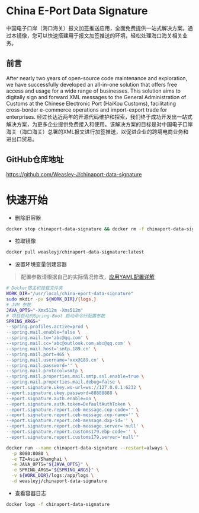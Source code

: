 # **China E-Port Data Signature**

中国电子口岸（海口海关）报文加签推送应用，全面免费提供一站式解决方案。通过本镜像，您可以快速搭建用于报文加签推送的环境，轻松处理海口海关相关业务。

## 前言

After nearly two years of open-source code maintenance and exploration, we have successfully developed an all-in-one
solution that offers free access and usage for a wide range of businesses. This solution aims to digitally sign and
forward XML messages to the General Administration of Customs at the Chinese Electronic Port (HaiKou Customs),
facilitating cross-border e-commerce operations and import-export trade for enterprises.
经过长达近两年的开源代码维护和探索，我们终于成功开发出一站式解决方案，为更多企业提供免费接入和使用。该解决方案的目标是对中国电子口岸海关（海口海关）总署的XML报文进行加签推送，以促进企业的跨境电商业务和进出口贸易。

## GitHub仓库地址
https://github.com/Weasley-J/chinaport-data-signature

# 快速开始

- 删除旧容器
```bash
docker stop chinaport-data-signature && docker rm -f chinaport-data-signature
```
- 拉取镜像
```bash
docker pull weasleyj/chinaport-data-signature:latest
```

- 设置环境变量创建容器
> 配置参数请根据自己的实际情况修改，[应用YAML配置详解](https://github.com/Weasley-J/chinaport-data-signature/blob/main/chinaport-data-signature-app/src/main/resources/application-dev.yml#L43-L71)

```bash
# Docker宿主机挂载文件夹
WORK_DIR="/usr/local/china-eport-data-signature"
sudo mkdir -pv ${WORK_DIR}/{logs,}
# JVM 参数
JAVA_OPTS="-Xmx512m -Xms512m"
# 项目启动的Spring-Boot 启动命令行配置参数
SPRING_ARGS="
--spring.profiles.active=prod \
--spring.mail.enable=false \
--spring.mail.to='abc@qq.com' \
--spring.mail.cc='abc@outlook.com,abc@qq.com' \
--spring.mail.host='smtp.189.cn' \
--spring.mail.port=465 \
--spring.mail.username='xxx@189.cn' \
--spring.mail.password='' \
--spring.mail.protocol=smtp \
--spring.mail.properties.mail.smtp.ssl.enable=true \
--spring.mail.properties.mail.debug=false \
--eport.signature.ukey.ws-url=ws://127.0.0.1:6232 \
--eport.signature.ukey.password=88888888 \
--eport.signature.auth.enable=on \
--eport.signature.auth.token=DefaultAuthToken \
--eport.signature.report.ceb-message.cop-code='' \
--eport.signature.report.ceb-message.cop-name='' \
--eport.signature.report.ceb-message.dxp-id='' \
--eport.signature.report.ceb-message.server='null' \
--eport.signature.report.customs179.ebp-code='' \
--eport.signature.report.customs179.server='null'"

docker run --name chinaport-data-signature --restart=always \
  -p 8080:8080 \
  -e TZ=Asia/Shanghai \
  -e JAVA_OPTS="${JAVA_OPTS}" \
  -e SPRING_ARGS="${SPRING_ARGS}" \
  -v ${WORK_DIR}/logs:/app/logs \
  -d weasleyj/chinaport-data-signature

```

- 查看容器日志

```bash
docker logs -f chinaport-data-signature
```
